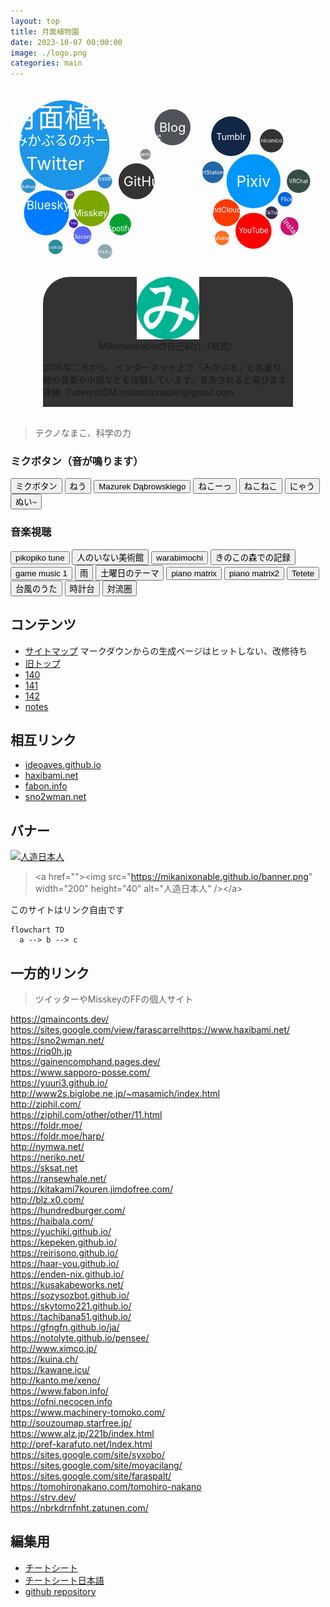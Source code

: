 ```yaml
---
layout: top
title: 月面植物園
date: 2023-10-07 00:00:00
image: ./logo.png
categories: main
---
```

<svg version="1.1" baseProfile="full" width="84vw" height="50vw" viewbox="0 0 350 200" xmlns="http://www.w3.org/2000/svg">
<a href="https://twitter.com/Mikanixonable"><g transform="translate(60,60)"><circle cx="0" cy="0" r="50" fill="#1C96E8" />
<text x="-10" y="20" font-size="20" text-anchor="middle"alignment-baseline="central" fill="white">
Twitter</text></g></a>
<a href="https://bsky.app/profile/mikanixonable.bsky.social"><g transform="translate(40,135)"><circle cx="0" cy="0" r="25" fill="#007DFF" />
<text x="2" y="-8" font-size="13" text-anchor="middle"alignment-baseline="central" fill="white">
Bluesky</text></g></a>
<a href="https://misskey.io/@Mikanixonable"><g transform="translate(90,130)"><circle cx="0" cy="0" r="20" fill="#7BA700" />
<text x="-1" y="5" font-size="10" text-anchor="middle"alignment-baseline="central" fill="white">
Misskey</text></g></a>
<a href="https://open.spotify.com/user/cjsdijim4zllci0624b1wbak2"><g transform="translate(122,148)"><circle cx="0" cy="0" r="12" fill="#08a030" />
<text x="-1" y="5" font-size="8" text-anchor="middle"alignment-baseline="central" fill="white">
Spotify</text></g></a>
<a href="https://github.com/Mikanixonable">
<g transform="translate(140,100)"><circle rx="0" ry="0" r="20" fill="#333" />
<text x="10" y="0" font-size="15" text-anchor="middle"alignment-baseline="central" fill="white">
GitHub</text></g></a>
<a href="https://www.pixiv.net/users/20149051/illustrations">
<g transform="translate(270,100)"><circle cx="0" cy="0" r="30" fill="#0196FA" /><text x="0" y="0" font-size="17" text-anchor="middle"alignment-baseline="central" fill="white">
Pixiv</text></g></a>
<a href="https://mikanixonable.tumblr.com/">
<g transform="translate(245,50)"><circle cx="0" cy="0" r="22" fill="#102745" /><text x="0" y="0" font-size="10" text-anchor="middle"alignment-baseline="central" fill="white">
Tumblr</text></g></a>
<a href="https://discord.com/users/396122233698910218">
<g transform="translate(80,160)"><circle cx="0" cy="0" r="10" fill="#5865F2" /><text x="0" y="2" font-size="6" text-anchor="middle"alignment-baseline="central" fill="white">
Discord</text></g></a>
<a href="https://www.artstation.com/mikanixonable">
<g transform="translate(225,90)"><circle cx="0" cy="0" r="12" fill="#26a" /><text x="-2" y="0" font-size="6" text-anchor="middle"alignment-baseline="central" fill="white">
ArtStation</text></g></a>
<a href="https://mikanixonable.hatenablog.com/">
<g transform="translate(180,40)"><circle cx="0" cy="0" r="20" fill="#505259" /><text x="0" y="0" font-size="14" text-anchor="middle"alignment-baseline="central" fill="white">
Blog</text></g></a>
<a href="https://truthsocial.com/@mikanixonable">
<g transform="translate(70,147)"><circle cx="0" cy="0" r="5" fill="#42a" /><text x="0" y="0" font-size="3" text-anchor="middle"alignment-baseline="central" fill="white">
Truth</text></g></a>
<a href="https://iris.to/npub15m0s2qs5580f342d9endsuu464g974tmc7fqpdxdqt35zx9tqw9s6hy98w"><g transform="translate(66,115)"><circle cx="0" cy="0" r="5" fill="#603285" /><text x="0" y="0" font-size="3" text-anchor="middle"alignment-baseline="central" fill="white">
Nostr</text></g></a>  
<a href="https://www.instagram.com/mikanixonable/"><g transform="translate(310,150) rotate(50 0 0)"><circle cx="0" cy="0" r="10" fill="#CD1070" /><text x="10" y="0" font-size="8" text-anchor="middle"alignment-baseline="central" fill="white">
Instagram</text></g></a>
<a href="https://www.flickr.com/photos/196365191@N08/"><g transform="translate(305,120) rotate(0 0 0)"><circle cx="0" cy="0" r="8" fill="#0063DC" /><text x="3" y="0" font-size="6" text-anchor="middle"alignment-baseline="central" fill="white">
Flickr</text></g></a>
<a href="https://www.youtube.com/channel/UCQ02LvaZAbZAgAWBN5pYniA"><g transform="translate(270,155)"><circle cx="0" cy="0" r="20" fill="#FF0000" /><text x="0" y="0" font-size="8" text-anchor="middle"alignment-baseline="central" fill="white">
YouTube</text></g></a>
<a href="https://kakuyomu.jp/users/Eustralopithecus"><g transform="translate(20,105) rotate(0 0 0)"><circle cx="0" cy="0" r="8" fill="#2893CA" /><text x="5" y="1" font-size="5" text-anchor="middle"alignment-baseline="central" fill="white">
kakuyomu</text></g></a>
<a href="https://keybase.io/mikanixonable"><g transform="translate(235,163)"><circle cx="0" cy="0" r="8" fill="#FF6F21" /><text x="-3" y="0" font-size="6" text-anchor="middle"alignment-baseline="central" fill="white">
keybase</text></g></a>
<a href="https://bento.me/miku"><g transform="translate(150,70)"><circle cx="0" cy="0" r="6" fill="#888" /><text x="0" y="0" font-size="6" text-anchor="middle"alignment-baseline="central" fill="white">
bento</text></g></a>
<a href="https://soundcloud.com/mikanixonable"><g transform="translate(240,135)"><circle cx="0" cy="0" r="15" fill="#FF3902" /><text x="-7" y="-3" font-size="8" text-anchor="middle"alignment-baseline="central" fill="white">
SoundCloud</text></g></a>
<a href="https://www.nicovideo.jp/user/60514629/video"><g transform="translate(290,55)"><circle cx="0" cy="0" r="13" fill="#333" /><text x="0" y="0" font-size="6" text-anchor="middle"alignment-baseline="central" fill="white">
niconico</text></g></a>
<a href="https://www.tiktok.com/@mikanixonable"><g transform="translate(290,135)"><circle cx="0" cy="0" r="7" fill="#353050" /><text x="0" y="0" font-size="5" text-anchor="middle"alignment-baseline="central" fill="white">
TikTok</text></g></a>  
<a href="https://vrchat.com/home/user/usr_37713f32-f424-4242-86c2-b8cb7bcc2b3b"><g transform="translate(320,100)"><circle cx="0" cy="0" r="13" fill="#354e45" /><text x="0" y="0" font-size="6" text-anchor="middle"alignment-baseline="central" fill="white">
VRChat</text></g></a>
<a href="https://mstdn.jp/@Mikanixonable"><g transform="translate(105,100)"><circle cx="0" cy="0" r="8" fill="#3088D4" /><text x="0" y="-3" font-size="6" text-anchor="middle"alignment-baseline="central" fill="white">
mstdn</text></g></a>
<a href="https://twitter.com/Unicode_pod"><g transform="translate(50,173)"><circle cx="0" cy="0" r="8" fill="#288E9C" /><text x="-2" y="0" font-size="4" text-anchor="middle"alignment-baseline="central" fill="white">
Unicode pod</text></g></a>  
<a href="https://twitter.com/Mikanixonable2"><g transform="translate(105,178)"><circle cx="0" cy="0" r="8" fill="#8BAAAF" /><text x="2" y="0" font-size="4" text-anchor="middle"alignment-baseline="central" fill="white">
AIみかぶる</text></g></a>  
<text x="0" y="40" font-size="30"fill="white">
月面植物園</text>
<text x="4" y="60" font-size="15"fill="white">
みかぶるのホームページ</text>
</svg>
<div style="
display: flex;
flex-direction: column;
align-items: center;
">
<div style="
display: flex;
flex-direction: column;
align-items: center;
justify-content: center;
background-color: #333;
border-radius: 3em 3em 0em 0em;
max-width: 400px
">
<img src="logo5.png" style="width: min(100px, 90%)"/>
Mikanixonableの自己紹介（略式）
<p>
2016年ごろから、インターネット上で「みかぶる」と名乗り、絵や音楽や小説などを投稿しています。言及されると喜びます<br/>
連絡: TwteerのDM/mikanixonable1@gmail.com
</p>
</div></div><br>

>テクノなまこ、科学の力

  ### ミクボタン（音が鳴ります）
  <div class="mikuButton">
    <button onclick="btn('1.mp3', this)">ミクボタン</button>
    <button onclick="btn('2.mp3', this)">ねう</button>
    <button onclick="btn('3.mp3', this)">Mazurek Dąbrowskiego</button>
    <button onclick="btn('4.mp3', this)">ねこーっ</button>
    <button onclick="btn('5.mp3', this)">ねこねこ</button>
    <button onclick="btn('6.mp3', this)">にゃう</button>
    <button onclick="btn('7.mp3', this)">ぬい~</button>
  </div>

  ### 音楽視聴
  <div class="musicButton">
    <button onclick="btn('8.mp3', this)">pikopiko tune</button>
    <button onclick="btn('9.mp3', this)">人のいない美術館</button>
    <button onclick="btn('10.mp3', this)">warabimochi</button>
    <button onclick="btn('11.mp3', this)">きのこの森での記録</button>
    <button onclick="btn('12.mp3', this)">game music 1</button>
    <button onclick="btn('13.mp3', this)">雨</button>
    <button onclick="btn('14.mp3', this)">土曜日のテーマ</button>
    <button onclick="btn('15.mp3', this)">piano matrix</button>
    <button onclick="btn('16.mp3', this)">piano matrix2</button>
    <button onclick="btn('17.mp3', this)">Tetete</button>
    <button onclick="btn('18.mp3', this)">台風のうた</button>
    <button onclick="btn('19.mp3', this)">時計台</button>
    <button onclick="btn('20.mp3', this)">対流圏</button>
  </div>




## コンテンツ
- [サイトマップ](1) マークダウンからの生成ページはヒットしない、改修待ち
- [旧トップ](300)
- [140](140)
- [141](141)
- [142](142)
- [notes](notes)

## 相互リンク
- [ideoaves.github.io](https://ideoaves.github.io/)
- [haxibami.net](https://haxibami.net/)
- [fabon.info](https://fabon.info)
- [sno2wman.net](https://sno2wman.net/)

## バナー
<a href=""><img src="https://mikanixonable.github.io/banner.png" width="200" height="40" alt="人造日本人" /></a>  
>&lt;a href="">&lt;img src="https://mikanixonable.github.io/banner.png" width="200" height="40" alt="人造日本人" />&lt;/a>

このサイトはリンク自由です

~~~mermaid
flowchart TD
  a --> b --> c
~~~

## 一方的リンク
>ツイッターやMisskeyのFFの個人サイト

https://qmainconts.dev/  
https://sites.google.com/view/farascarrelhttps://www.haxibami.net/  
https://sno2wman.net/  
https://riq0h.jp  
https://gainencomphand.pages.dev/  
https://www.sapporo-posse.com/  
https://yuuri3.github.io/  
http://www2s.biglobe.ne.jp/~masamich/index.html  
http://ziphil.com/  
https://ziphil.com/other/other/11.html  
https://foldr.moe/  
https://foldr.moe/harp/  
http://nymwa.net/  
https://neriko.net/  
https://sksat.net  
https://ransewhale.net/  
https://kitakami7kouren.jimdofree.com/  
http://blz.x0.com/  
https://hundredburger.com/  
https://haibala.com/  
https://yuchiki.github.io/  
https://kepeken.github.io/  
https://reirisono.github.io/  
https://haar-you.github.io/  
https://enden-nix.github.io/  
https://kusakabeworks.net/  
https://sozysozbot.github.io/  
https://skytomo221.github.io/  
https://tachibana51.github.io/  
https://gfngfn.github.io/ja/  
https://notolyte.github.io/pensee/  
http://www.ximco.jp/  
https://kuina.ch/  
https://kawane.icu/  
http://kanto.me/xeno/  
https://www.fabon.info/  
https://ofni.necocen.info  
https://www.machinery-tomoko.com/  
http://souzoumap.starfree.jp/  
https://www.alz.jp/221b/index.html  
http://pref-karafuto.net/Index.html  
https://sites.google.com/site/syxobo/  
https://sites.google.com/site/moyacilang/  
https://sites.google.com/site/faraspalt/  
https://tomohironakano.com/tomohiro-nakano  
https://strv.dev/  
https://nbrkdrnfnht.zatunen.com/  


## 編集用
- [チートシート]([https://github.com/pages-themes/leap-day/blob/master/index.md](https://itopaloglu83.github.io/Jekyll-Markdown-Cheat-Sheet/))
- [チートシート日本語](https://gist.github.com/mignonstyle/083c9e1651d7734f84c99b8cf49d57fa)
- [github repository](https://github.com/Mikanixonable/Mikanixonable.github.io)


